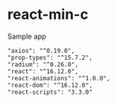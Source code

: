 # react-min-c
Sample app

    "axios": "^0.19.0",
    "prop-types": "^15.7.2",
    "radium": "^0.26.0",
    "react": "^16.12.0",
    "react-animations": "^1.0.0",
    "react-dom": "^16.12.0",
    "react-scripts": "3.3.0"